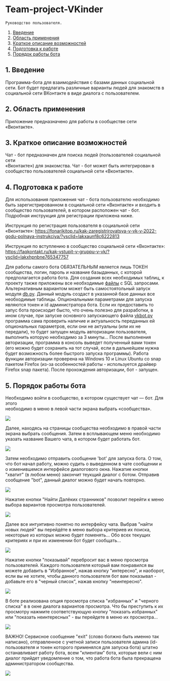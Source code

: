 # Team-project-VKinder

    Руководство пользователя.

1.	[Введение](#введение)
2.	[Область применения](#область-применения)
3.	[Краткое описание возможностей](#краткое-описание-возможностей)
4.	[Подготовка к работе](#подготовка-к-работе)
5.	[Порядок работы бота](#5.-порядок-работы-бота)


## 1. Введение
Программа-бота для взаимодействия с базами данных социальной сети. Бот 
будет предлагать различные варианты людей для знакомств в социальной сети 
ВКонтакте в виде диалога с пользователем.


## 2. Область применения

Приложение предназначено для работы в сообществе сети «Вконтакте».


## 3.	Краткое описание возможностей

Чат - бот предназначен для поиска людей (пользователей социальной сети  
«Вконтакте») для знакомства. Чат - бот может быть интегрирован в сообщество 
пользователей социальной сети «Вконтакте».


## 4.	Подготовка к работе

Для использования приложения чат - бота пользователю необходимо быть 
зарегистрированном в социальной сети «Вконтакте» и входить в сообщество 
пользователей, в котором расположен чат - бот. Подробная инструкция для 
регистрации приложена ниже.

Инструкция по регистрация пользователя в социальной сети «Вконтакте»: 
https://fonarikitop.ru/kak-zaregistrirovatsya-v-vk-v-2022-godu-polnaya-instrukciya/?ysclid=lakxaunf8c6222813

Инструкция по вступлению в сообщество социальной сети «Вконтакте»: 
https://faqkontakt.ru/kak-vstupit-v-gruppu-v-vk/?ysclid=lakxhpnbne765347757

Для работы самого бота ОБЯЗАТЕЛЬНЫМ является лишь ТОКЕН сообщества, логин, 
пароль и название базыданных, с которой предполагается работа бота. Для 
создания всех необходимых таблиц, к проекту также приложены все необходимые 
[файлы](docs/sql_files_and_shema/) с SQL запросами. Альтернативным 
вариантом может быть самостоятольный запуск модуля [db.py](src/modules/).
Данный модуль создаст в указанной базе данных все необходимые таблицы. 
Опциональными параметрами для запуска являются токен и id администратора 
бота. Если их предоставить то запус бота происходит бысто, что очень 
полезно для разработки, в ином случае, при запуске основного запускающего 
файла [vkbot.py](src/modules/) программа сама проверить наличие и 
актуальность переданных ей опциональных параметров, если они не актуальны 
(или их не передали), то будет запущен модуль авторизации пользователя, 
выполнить которую необходимо за 3 минуты... После выполнения авторизации, 
программа в консоль выведет полученный вами токен (его можно будет 
сохранить на тот случай, если в дальнейшем нужна будет возможность более 
быстрого запуска программы). Работа функции авторизации проверена на 
Windows 10 и Linux Ubuntu со snap пакетом Firefox (из-за особенностей 
работы - используется драйвер Firefox snap пакета). После прохождения 
авторизации, бот - запущен.


## 5.	Порядок работы бота

Необходимо войти в сообщество, в котором существует чат — бот. Для этого  
необходимо в меню в левой части экрана выбрать «сообщества».

![](docs/foto/entrance.jpg)

Далее, находясь на страницы сообщества необходимо в правой части экрана 
выбрать  сообщения. Затем в всплывающем меню необходимо указать название 
Вашего  чата, в котором будет работать бот.

![](docs/foto/entrance2.jpg)

Затем необходимо отправить сообщение 'bot' для запуска бота. О том, что бот 
начал работу, можно судить о выведенном в чате сообщении и о изменившемся 
интерфейсе диалогового окна. Нажатие кнопки "хватит" (в любом меню) 
закончит теукщий диалог с ботом. Отправив сообщение "bot", данный диалог можно 
будет начать повторно. 

![](docs/foto/start_1.png)

Нажатие кнопки "Найти Далёких странников" позволит перейти к меню выбора 
вариантов просмотра пользователей.


![](docs/foto/start_2.png)

Далее все интуитивно понятно по интерфейсу чата. Выбрав "найти новых людей" 
вы перейдёте в меню выбора критериев их поиска, некоторые из которых можно 
будет поменять...
Обо всех текущих критериях и при их изменении бот будет сообщать...

![](docs/foto/start_3.png)

Нажатие кнопки "показывай" перебросит вас в меню просмотра пользователей. 
Каждого пользователя который вам понравился вы можете добавить в 
"Избранное", нажав кнопку "интересно", и наоборот, если вы не хотите, чтобы 
данного пользователя бот вам показывал - добавьте его в "черный список", 
нажав кнопку "неинтересно".

![](docs/foto/start_4.png)

В боте реализована опция просмотра списка "избранных" и "черного списка" в 
в окне диалога вариантов просмотра. Что бы преступить к их просмотру 
нажмите соответствующую кнопку "показать избранных" или "показать 
неинтересных" - вы перейдете в меню их просмотра...

![](docs/foto/start_5.png)

ВАЖНО! Сервисное сообщение "exit" (слово болжно быть именно так 
написано), отправленное с учетной записи пользователя админа 
(id-пользователя и токен которого применялся для запуска бота) штатно 
останавливает работу бота, всем "клиентам" бота, которые вели с ним диалог 
прийдет уведомление о том, что работа бота была прекращена администратором 
сообщества.

![](docs/foto/start_6.png)
